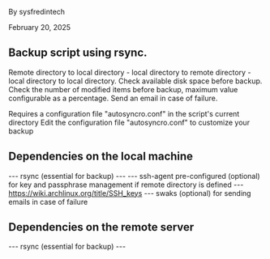 By sysfredintech

February 20, 2025

## Backup script using rsync.
Remote directory to local directory - local directory to remote directory - local directory to local directory.
Check available disk space before backup.
Check the number of modified items before backup, maximum value configurable as a percentage.
Send an email in case of failure.

Requires a configuration file "autosyncro.conf" in the script's current directory
Edit the configuration file "autosyncro.conf" to customize your backup

## Dependencies on the local machine

--- rsync (essential for backup) ---
--- ssh-agent pre-configured (optional) for key and passphrase management if remote directory is defined ---
https://wiki.archlinux.org/title/SSH_keys
--- swaks (optional) for sending emails in case of failure

## Dependencies on the remote server

--- rsync (essential for backup) ---
